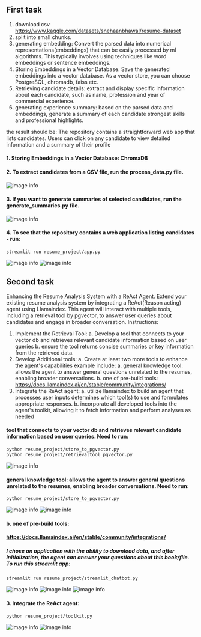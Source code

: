 ## First task
1. download csv https://www.kaggle.com/datasets/snehaanbhawal/resume-dataset
2. split into small chunks.
3. generating embedding: Convert the parsed data into numerical representations(embeddings) that can be easily processed by ml algorithms. This typically involves using techniques like word embeddings or sentence embeddings. 
4. Storing Embeddings in a Vector Database. Save the generated embeddings into a vector database. As a vector store, you can choose PostgreSQL, chromadb, faiss etc.
5. Retrieving candidate details: extract and display specific information about each candidate, such as name, profession and year of commercial experience.
6. generating experience summary: based on the parsed data and embeddings, generate a summary of each candidate strongest skills and professional highlights.

the result should be: The repository contains a straightforward web app that lists candidates. Users can click on any candidate to view detailed information and a summary of their profile

#### 1. Storing Embeddings in a Vector Database: ChromaDB
#### 2. To extract candidates from a CSV file, run the process_data.py file.
![image info](pict/1.1.png)
#### 3. If you want to generate summaries of selected candidates, run the generate_summaries.py file.
![image info](pict/1.2.png)
#### 4. To see that the repository contains a web application listing candidates - run:
```
streamlit run resume_project/app.py
```
![image info](pict/1.3.png)
![image info](pict/1.4.png)

## Second task

Enhancing the Resume Analysis System with a ReAct Agent.
Extend your existing resume analysis system by integrating a ReAct(Reason acting) agent using Llamaindex.  This agent will interact with multiple tools, including a retrieval tool by pgvector, to answer user queries about candidates and engage in broader conversation. Instructions:
1. Implement the Retrieval Tool:
a. Develop a tool that connects to your vector db and retrieves relevant candidate information based on user queries
b. ensure the tool returns concise summaries or key information from the retrieved data. 
2. Develop Additional tools:
a. Create at least two more tools to enhance the agent's capabilities 
example include: 
a. general knowledge tool: allows the agent to answer general questions unrelated to the resumes, enabling broader conversations.
b. one of pre-build tools:
https://docs.llamaindex.ai/en/stable/community/integrations/
3. Integrate the ReAct agent:
a. utilize llamaindex to build an agent that processes user inputs determines which tool(s) to use and formulates appropriate responses.
b. incorporate all developed tools into the agent's toolkit, allowing it to fetch information and perform analyses as needed

#### tool that connects to your vector db and retrieves relevant candidate information based on user queries. Need to run:
```
python resume_project/store_to_pgvector.py
python resume_project/retrievaltool_pgvector.py
```
![image info](pict/2.1.png)
#### general knowledge tool: allows the agent to answer general questions unrelated to the resumes, enabling broader conversations. Need to run:
```
python resume_project/store_to_pgvector.py
```
![image info](pict/2.2.png)
![image info](pict/2.3.png)
#### b. one of pre-build tools:
#### https://docs.llamaindex.ai/en/stable/community/integrations/
##### I chose an application with the ability to download data, and after initialization, the agent can answer your questions about this book/file. To run this streamlit app:
```
streamlit run resume_project/streamlit_chatbot.py
``` 
![image info](pict/2.4.png)
![image info](pict/2.5.png)
![image info](pict/2.6.png)
#### 3. Integrate the ReAct agent:
```
python resume_project/toolkit.py
```
![image info](pict/2.7.png)
![image info](pict/2.8.png)
